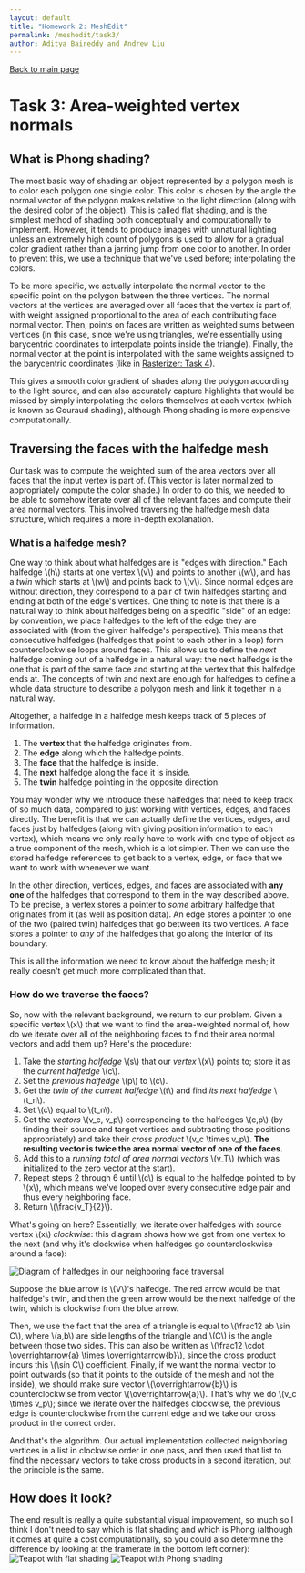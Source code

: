 ```yaml
---
layout: default
title: "Homework 2: MeshEdit"
permalink: /meshedit/task3/
author: Aditya Baireddy and Andrew Liu
---
```

[Back to main page]({{site.baseurl}}/meshedit)
# Task 3: Area-weighted vertex normals
## What is Phong shading?
The most basic way of shading an object represented by a polygon mesh is to color each polygon one single color.
This color is chosen by the angle the normal vector of the polygon makes relative to the light direction (along with the desired color of the object).
This is called flat shading, and is the simplest method of shading both conceptually and computationally to implement.
However, it tends to produce images with unnatural lighting unless an extremely high count of polygons is used to allow for a gradual color gradient rather than a jarring jump from one color to another.
In order to prevent this, we use a technique that we've used before; interpolating the colors.

To be more specific, we actually interpolate the normal vector to the specific point on the polygon between the three vertices.
The normal vectors at the vertices are averaged over all faces that the vertex is part of, with weight assigned proportional to the area of each contributing face normal vector.
Then, points on faces are written as weighted sums between vertices (in this case, since we're using triangles, we're essentially using barycentric coordinates to interpolate points inside the triangle).
Finally, the normal vector at the point is interpolated with the same weights assigned to the barycentric coordinates (like in [Rasterizer: Task 4]({{site.baseurl}}/rasterizer/task4/)).

This gives a smooth color gradient of shades along the polygon according to the light source, and can also accurately capture highlights that would be missed by simply interpolating the colors themselves at each vertex (which is known as Gouraud shading), although Phong shading is more expensive computationally.
## Traversing the faces with the halfedge mesh
Our task was to compute the weighted sum of the area vectors over all faces that the input vertex is part of. 
(This vector is later normalized to appropriately compute the color shade.)
In order to do this, we needed to be able to somehow iterate over all of the relevant faces and compute their area normal vectors.
This involved traversing the halfedge mesh data structure, which requires a more in-depth explanation.
### What is a halfedge mesh?
One way to think about what halfedges are is "edges with direction."
Each halfedge \\(h\\) starts at one vertex \\(v\\) and points to another \\(w\\), and has a *twin* which starts at \\(w\\) and points back to \\(v\\). 
Since normal edges are without direction, they correspond to a pair of twin halfedges starting and ending at both of the edge's vertices.
One thing to note is that there is a natural way to think about halfedges being on a specific "side" of an edge: by convention, we place halfedges to the left of the edge they are associated with (from the given halfedge's perspective).
This means that consecutive halfedges (halfedges that point to each other in a loop) form counterclockwise loops around faces.
This allows us to define the *next* halfedge coming out of a halfedge in a natural way: the next halfedge is the one that is part of the same face and starting at the vertex that this halfedge ends at.
The concepts of twin and next are enough for halfedges to define a whole data structure to describe a polygon mesh and link it together in a natural way.

Altogether, a halfedge in a halfedge mesh keeps track of 5 pieces of information.
1. The **vertex** that the halfedge originates from.
2. The **edge** along which the halfedge points.
3. The **face** that the halfedge is inside.
4. The **next** halfedge along the face it is inside.
5. The **twin** halfedge pointing in the opposite direction.

You may wonder why we introduce these halfedges that need to keep track of so much data, compared to just working with vertices, edges, and faces directly.
The benefit is that we can actually define the vertices, edges, and faces just by halfedges (along with giving position information to each vertex), which means we only really have to work with one type of object as a true component of the mesh, which is a lot simpler.
Then we can use the stored halfedge references to get back to a vertex, edge, or face that we want to work with whenever we want.

In the other direction, vertices, edges, and faces are associated with **any one** of the halfedges that correspond to them in the way described above.
To be precise, a vertex stores a pointer to *some* arbitrary halfedge that originates from it (as well as position data).
An edge stores a pointer to one of the two (paired twin) halfedges that go between its two vertices.
A face stores a pointer to *any* of the halfedges that go along the interior of its boundary.

This is all the information we need to know about the halfedge mesh; it really doesn't get much more complicated than that.
### How do we traverse the faces?
So, now with the relevant background, we return to our problem.
Given a specific vertex \\(x\\) that we want to find the area-weighted normal of, how do we iterate over all of the neighboring faces to find their area normal vectors and add them up?
Here's the procedure: 
1. Take the *starting halfedge* \\(s\\) that our *vertex* \\(x\\) points to; store it as the *current halfedge* \\(c\\).
2. Set the *previous halfedge* \\(p\\) to \\(c\\).
3. Get the *twin of the current halfedge* \\(t\\) and find *its next halfedge* \\(t_n\\).
4. Set \\(c\\) equal to \\(t_n\\).
5. Get the *vectors* \\(v_c, v_p\\) corresponding to the halfedges \\(c,p\\) (by finding their source and target vertices and subtracting those positions appropriately) and take their *cross product* \\(v_c \times v_p\\). **The resulting vector is twice the area normal vector of one of the faces.**
6. Add this to a *running total of area normal vectors* \\(v_T\\) (which was initialized to the zero vector at the start).
7. Repeat steps 2 through 6 until \\(c\\) is equal to the halfedge pointed to by \\(x\\), which means we've looped over every consecutive edge pair and thus every neighboring face.
8. Return \\(\frac{v_T}{2}\\).

What's going on here?
Essentially, we iterate over halfedges with source vertex \\(x\\) *clockwise*: this diagram shows how we get from one vertex to the next (and why it's clockwise when halfedges go counterclockwise around a face):

![Diagram of halfedges in our neighboring face traversal]({{site.baseurl}}/docs/assets/hw2images/task3-halfedge-expl.png)

Suppose the blue arrow is \\(V\\)'s halfedge.
The red arrow would be that halfedge's twin, and then the green arrow would be the next halfedge of the twin, which is clockwise from the blue arrow.

Then, we use the fact that the area of a triangle is equal to \\(\frac12 ab \sin C\\), where \\(a,b\\) are side lengths of the triangle and \\(C\\) is the angle between those two sides.
This can also be written as \\(\frac12 \cdot \overrightarrow{a} \times \overrightarrow{b}\\), since the cross product incurs this \\(\sin C\\) coefficient.
Finally, if we want the normal vector to point outwards (so that it points to the outside of the mesh and not the inside), we should make sure vector \\(\overrightarrow{b}\\) is counterclockwise from vector \\(\overrightarrow{a}\\).
That's why we do \\(v_c \times v_p\\); since we iterate over the halfedges clockwise, the previous edge is counterclockwise from the current edge and we take our cross product in the correct order.

And that's the algorithm.
Our actual implementation collected neighboring vertices in a list in clockwise order in one pass, and then used that list to find the necessary vectors to take cross products in a second iteration, but the principle is the same.

## How does it look?
The end result is really a quite substantial visual improvement, so much so I think I don't need to say which is flat shading and which is Phong (although it comes at quite a cost computationally, so you could also determine the difference by looking at the framerate in the bottom left corner):
![Teapot with flat shading]({{site.baseurl}}/docs/assets/hw2images/task3-flat-shading.png)
![Teapot with Phong shading]({{site.baseurl}}/docs/assets/hw2images/task3-phong-shading.png)